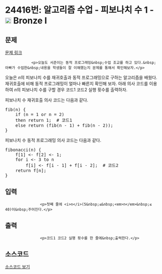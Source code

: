 # 24416번: 알고리즘 수업 - 피보나치 수 1 - <img src="https://static.solved.ac/tier_small/5.svg" style="height:20px" /> Bronze I

<!-- performance -->

<!-- 문제 제출 후 깃허브에 푸시를 했을 때 제출한 코드의 성능이 입력될 공간입니다.-->

<!-- end -->

## 문제

[문제 링크](https://boj.kr/24416)


				<p>오늘도 서준이는 동적 프로그래밍&nbsp;수업 조교를 하고 있다.&nbsp;아빠가 수업한&nbsp;내용을 학생들이 잘 이해했는지 문제를 통해서 확인해보자.</p>

<p>오늘은 <em>n</em>의 피보나치 수를 재귀호출과 동적 프로그래밍으로 구하는 알고리즘을 배웠다. 재귀호출에 비해 동적 프로그래밍이 얼마나 빠른지 확인해 보자. 아래 의사 코드를 이용하여&nbsp;<em>n</em>의 피보나치 수를 구할 경우 코드1&nbsp;코드2 실행&nbsp;횟수를 출력하자.</p>

<p>피보나치 수 재귀호출 의사 코드는&nbsp;다음과 같다.</p>

<pre>fib(n) {
    if (n = 1 or n = 2)
    then return 1;  # 코드1
&nbsp;   else return (fib(n - 1) + fib(n - 2));
}</pre>

<p>피보나치 수 동적 프로그래밍 의사 코드는&nbsp;다음과 같다.</p>

<pre>fibonacci(n) {
    f[1] &lt;- f[2] &lt;- 1;
&nbsp;   for i &lt;- 3 to n
&nbsp;       f[i] &lt;- f[i - 1] + f[i - 2];  # 코드2
&nbsp;   return f[n];
}</pre>

				

## 입력


					<p>첫째 줄에 <i>n</i>(5&nbsp;≤&nbsp;<em>n</em>&nbsp;≤ 40)이&nbsp;주어진다.</p>

					

## 출력


					<p>코드1 코드2 실행 횟수를 한 줄에&nbsp;출력한다.</p>

					

## 소스코드

[소스코드 보기](Main.java)